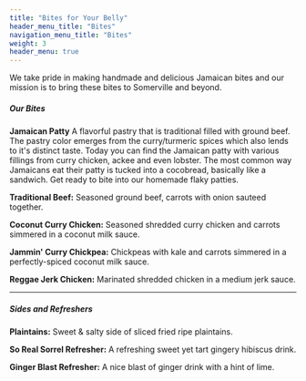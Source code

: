 ```yaml
---
title: "Bites for Your Belly"
header_menu_title: "Bites"
navigation_menu_title: "Bites"
weight: 3
header_menu: true
---
```


We take pride in making handmade and delicious Jamaican bites and our mission is to bring these bites to Somerville and beyond.


##### *Our Bites*

**Jamaican Patty**
A flavorful pastry that is traditional filled with ground beef. The pastry color emerges from the curry/turmeric spices which also lends to it's distinct taste. Today you can find the Jamaican patty with various fillings from curry chicken, ackee and even lobster. The most common way Jamaicans eat their patty is tucked into a cocobread, basically like a sandwich. Get ready to bite into our homemade flaky patties.

**Traditional Beef:**
Seasoned ground beef, carrots with onion sauteed together.  

**Coconut Curry Chicken:**
Seasoned shredded curry chicken and carrots simmered in a coconut milk sauce.

**Jammin' Curry Chickpea:**
Chickpeas with kale and carrots simmered in a perfectly-spiced coconut milk sauce.

**Reggae Jerk Chicken:**
Marinated shredded chicken in a medium jerk sauce.

---
##### *Sides and Refreshers*

**Plaintains:**
Sweet & salty side of sliced fried ripe plaintains.

**So Real Sorrel Refresher:** 
A refreshing sweet yet tart gingery hibiscus drink.

**Ginger Blast Refresher:**
A nice blast of ginger drink with a hint of lime.
